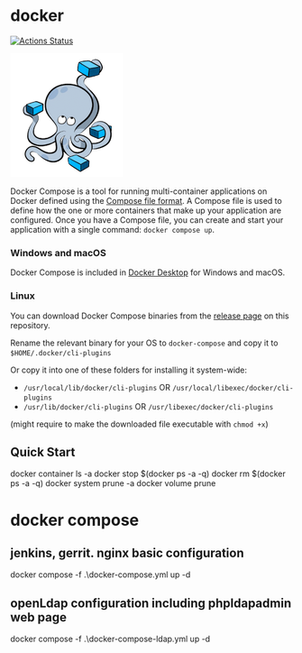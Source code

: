 # docker
[![Actions Status](https://github.com/embeddeddevops/docker/workflows/docker-compose-actions-workflow/badge.svg)](https://github.com/embeddeddevops/compose/actions)

![Docker Compose](logo.png?raw=true "Docker Compose Logo")

Docker Compose is a tool for running multi-container applications on Docker
defined using the [Compose file format](https://compose-spec.io).
A Compose file is used to define how the one or more containers that make up
your application are configured.
Once you have a Compose file, you can create and start your application with a
single command: `docker compose up`.

### Windows and macOS

Docker Compose is included in
[Docker Desktop](https://www.docker.com/products/docker-desktop)
for Windows and macOS.

### Linux

You can download Docker Compose binaries from the
[release page](https://github.com/docker/compose/releases) on this repository.

Rename the relevant binary for your OS to `docker-compose` and copy it to `$HOME/.docker/cli-plugins` 

Or copy it into one of these folders for installing it system-wide:

* `/usr/local/lib/docker/cli-plugins` OR `/usr/local/libexec/docker/cli-plugins`
* `/usr/lib/docker/cli-plugins` OR `/usr/libexec/docker/cli-plugins`

(might require to make the downloaded file executable with `chmod +x`)

Quick Start
-----------
docker container ls -a
docker stop $(docker ps -a -q)
docker rm $(docker ps -a -q)
docker system prune -a
docker volume prune

# docker compose
jenkins, gerrit. nginx basic configuration
-----------
docker compose -f .\docker-compose.yml up -d

openLdap configuration including phpldapadmin web page
-----------
docker compose -f .\docker-compose-ldap.yml up -d

